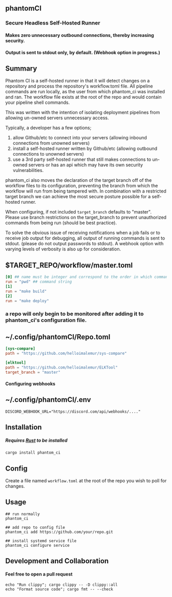 ## phantomCI
### Secure Headless Self-Hosted Runner
#### Makes zero unnecessary outbound connections, thereby increasing security.
#### Output is sent to stdout only, by default. (Webhook option in progress.)

## Summary
Phantom CI is a self-hosted runner in that it will detect changes on a repository and process the repository's workflow.toml file.
All pipeline commands are run locally, as the user from which phantom_ci was installed and ran.
The workflow file exists at the root of the repo and would contain your pipeline shell commands.

This was written with the intention of isolating deployment pipelines from allowing un-owned servers unnecessary access.

Typically, a developer has a few options;
1. allow Github/etc to connect into your servers (allowing inbound connections from unowned servers)
2. install a self-hosted runner written by Github/etc (allowing outbound connections to unowned servers)
3. use a 3rd party self-hosted runner that still makes connections to un-owned servers or has an api which may have its own security vulnerabilities.

phantom_ci also moves the declaration of the target branch off of the workflow files to its configuration,
preventing the branch from which the workflow will run from being tampered with.
In combination with a restricted target branch we can achieve the most secure posture possible for a self-hosted runner.

When configuring, if not included `target_branch` defaults to "master".
Please use branch restrictions on the target_branch to prevent unauthorized commands from being run (should be best practice).

To solve the obvious issue of receiving notifications when a job fails or to receive job output for debugging, all output of running commands is sent to stdout. (please do not output passwords to stdout).
A webhook option with varying levels of verbosity is also up for consideration.

## $TARGET_REPO/workflow/master.toml
```toml
[0] ## name must be integer and correspond to the order in which commands are run
run = "pwd" ## command string
[1]
run = "make build"
[2]
run = "make deploy"
```

### a repo will only begin to be monitored after adding it to phantom_ci's configuration file.
## ~/.config/phantomCI/Repo.toml 
```toml
[sys-compare]
path = "https://github.com/helloimalemur/sys-compare"

[elktool]
path = "https://github.com/helloimalemur/ELKTool"
target_branch = "master"
```
#### Configuring webhooks
## ~/.config/phantomCI/.env 
```dotenv
DISCORD_WEBHOOK_URL="https://discord.com/api/webhooks/...."
```

## Installation
##### Requires [Rust](https://www.rust-lang.org/tools/install) to be installed
```shell
cargo install phantom_ci
```

## Config
Create a file named `workflow.toml` at the root of the repo you wish to poll for changes.

## Usage
```shell
## run normally
phantom_ci

## add repo to config file
phantom_ci add https://github.com/your/repo.git

## install systemd service file
phantom_ci configure service
```

## Development and Collaboration
#### Feel free to open a pull request
    echo "Run clippy"; cargo clippy -- -D clippy::all
    echo "Format source code"; cargo fmt -- --check
